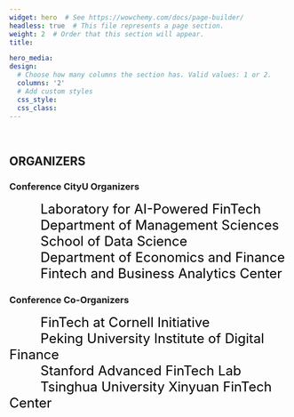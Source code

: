 ```yaml
---
widget: hero  # See https://wowchemy.com/docs/page-builder/
headless: true  # This file represents a page section.
weight: 2  # Order that this section will appear.
title:

hero_media: 
design:
  # Choose how many columns the section has. Valid values: 1 or 2.
  columns: '2'
  # Add custom styles
  css_style:
  css_class:
---
```


<br>

## ORGANIZERS<br>
### Conference CityU Organizers

&emsp;&emsp;&emsp;&emsp;<font color=black size=5>Laboratory for AI-Powered FinTech</font><br>
&emsp;&emsp;&emsp;&emsp;<font color=black size=5>Department of Management Sciences</font><br>
&emsp;&emsp;&emsp;&emsp;<font color=black size=5>School of Data Science</font><br>
&emsp;&emsp;&emsp;&emsp;<font color=black size=5>Department of Economics and Finance</font><br>
&emsp;&emsp;&emsp;&emsp;<font color=black size=5>Fintech and Business Analytics Center</font><br>

### Conference Co-Organizers

&emsp;&emsp;&emsp;&emsp;<font color=black size=5>FinTech at Cornell Initiative</font><br>
&emsp;&emsp;&emsp;&emsp;<font color=black size=5>Peking University Institute of Digital Finance</font><br>
&emsp;&emsp;&emsp;&emsp;<font color=black size=5>Stanford Advanced FinTech Lab</font><br>
&emsp;&emsp;&emsp;&emsp;<font color=black size=5>Tsinghua University Xinyuan FinTech Center</font><br>
